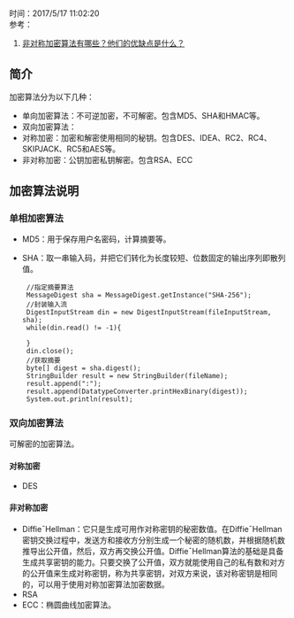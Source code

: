 ##  
时间：2017/5/17 11:02:20   
参考：

1. [非对称加密算法有哪些？他们的优缺点是什么？](https://www.zhihu.com/question/21528050)

## 简介
加密算法分为以下几种： 

* 单向加密算法：不可逆加密，不可解密。包含MD5、SHA和HMAC等。
* 双向加密算法：
 * 对称加密：加密和解密使用相同的秘钥。包含DES、IDEA、RC2、RC4、SKIPJACK、RC5和AES等。
 * 非对称加密：公钥加密私钥解密。包含RSA、ECC

## 加密算法说明

### 单相加密算法
 * MD5：用于保存用户名密码，计算摘要等。
 * SHA：取一串输入码，并把它们转化为长度较短、位数固定的输出序列即散列值。

		//指定摘要算法
		MessageDigest sha = MessageDigest.getInstance("SHA-256");
		//封装输入流
		DigestInputStream din = new DigestInputStream(fileInputStream, sha);
		while(din.read() != -1){
		   
		}
		din.close();
		//获取摘要
		byte[] digest = sha.digest();
		StringBuilder result = new StringBuilder(fileName);
		result.append(":");
		result.append(DatatypeConverter.printHexBinary(digest));
		System.out.println(result);


### 双向加密算法
 可解密的加密算法。
#### 对称加密

 * DES

#### 非对称加密
 * DiffieˉHellman：它只是生成可用作对称密钥的秘密数值。在DiffieˉHellman密钥交换过程中，发送方和接收方分别生成一个秘密的随机数，并根据随机数推导出公开值，然后，双方再交换公开值。DiffieˉHellman算法的基础是具备生成共享密钥的能力。只要交换了公开值，双方就能使用自己的私有数和对方的公开值来生成对称密钥，称为共享密钥，对双方来说，该对称密钥是相同的，可以用于使用对称加密算法加密数据。
 * RSA
 * ECC：椭圆曲线加密算法。